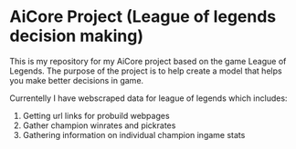 # AiCore Project (League of legends decision making)
This is my repository for my AiCore project based on the game League of Legends. The purpose of the project is to help create a model that helps you make better decisions in game. 

Currentelly I have webscraped data for league of legends which includes:

1. Getting url links for probuild webpages
2. Gather champion winrates and pickrates
3. Gathering information on individual champion ingame stats


